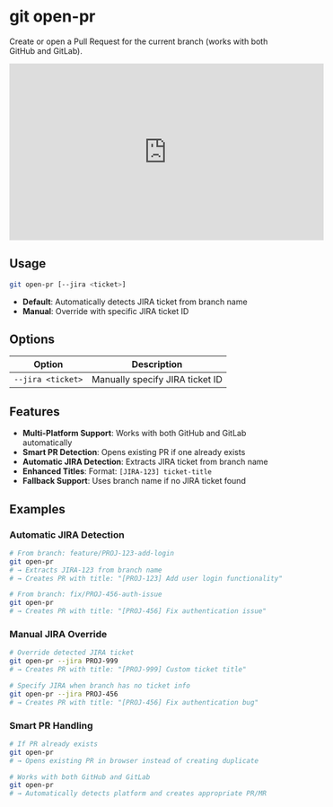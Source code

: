 # git open-pr

Create or open a Pull Request for the current branch (works with both GitHub and GitLab).

<iframe width="560" height="315" src="https://www.youtube.com/embed/IQCvci5n7ew?si=ZVlhdxk0ugSh9tBC" title="YouTube video player" frameborder="0" allow="accelerometer; autoplay; clipboard-write; encrypted-media; gyroscope; picture-in-picture; web-share" referrerpolicy="strict-origin-when-cross-origin" allowfullscreen></iframe>

## Usage

```bash
git open-pr [--jira <ticket>]
```

- **Default**: Automatically detects JIRA ticket from branch name
- **Manual**: Override with specific JIRA ticket ID

## Options

| Option            | Description                     |
| ----------------- | ------------------------------- |
| `--jira <ticket>` | Manually specify JIRA ticket ID |

## Features

- **Multi-Platform Support**: Works with both GitHub and GitLab automatically
- **Smart PR Detection**: Opens existing PR if one already exists
- **Automatic JIRA Detection**: Extracts JIRA ticket from branch name
- **Enhanced Titles**: Format: `[JIRA-123] ticket-title`
- **Fallback Support**: Uses branch name if no JIRA ticket found

## Examples

### Automatic JIRA Detection

```bash
# From branch: feature/PROJ-123-add-login
git open-pr
# → Extracts JIRA-123 from branch name
# → Creates PR with title: "[PROJ-123] Add user login functionality"

# From branch: fix/PROJ-456-auth-issue
git open-pr
# → Creates PR with title: "[PROJ-456] Fix authentication issue"
```

### Manual JIRA Override

```bash
# Override detected JIRA ticket
git open-pr --jira PROJ-999
# → Creates PR with title: "[PROJ-999] Custom ticket title"

# Specify JIRA when branch has no ticket info
git open-pr --jira PROJ-456
# → Creates PR with title: "[PROJ-456] Fix authentication bug"
```

### Smart PR Handling

```bash
# If PR already exists
git open-pr
# → Opens existing PR in browser instead of creating duplicate

# Works with both GitHub and GitLab
git open-pr
# → Automatically detects platform and creates appropriate PR/MR
```
